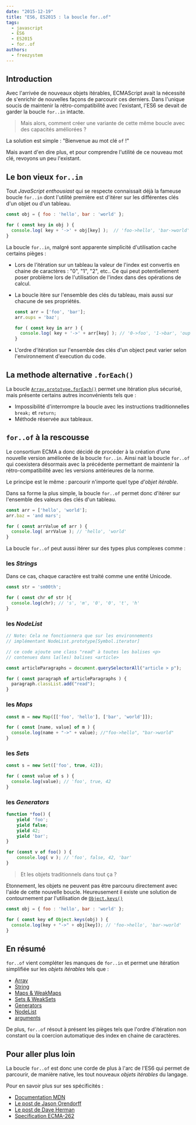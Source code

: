 ```yaml
---
date: "2015-12-19"
title: "ES6, ES2015 : la boucle for..of"
tags:
  - javascript
  - ES6
  - ES2015
  - for..of
authors:
  - freezystem
---
```


## Introduction

Avec l'arrivée de nouveaux objets itérables, ECMAScript avait la nécessité de s'enrichir de 
nouvelles façons de parcourir ces derniers. Dans l'unique soucis de maintenir la rétro-compatibilité
avec l'existant, l'ES6 se devait de garder la boucle `for..in` intacte. 

> Mais alors, comment créer une variante de cette même boucle avec des capacités améliorées ?  

La solution est simple : "Bienvenue au mot clé `of` !"

Mais avant d'en dire plus, et pour comprendre l'utilité de ce nouveau mot clé, revoyons un peu l'existant.

## Le bon vieux `for..in`

Tout _JavaScript enthousiast_ qui se respecte connaissait déjà la fameuse boucle `for..in` 
dont l'utilité première est d'itérer sur les différentes clés d'un objet ou d'un tableau.

```js
const obj = { foo : 'hello', bar : 'world' };

for ( const key in obj ) {
  console.log( key + '->' + obj[key] );  // 'foo->hello', 'bar->world'
}
```

La boucle `for..in`, malgré sont apparente simplicité d'utilisation cache certains pièges : 
 - Lors de l'itération sur un tableau la valeur de l'index est convertis en chaine 
 de caractères : "0", "1", "2", etc.. Ce qui peut potentiellement poser problème lors de 
 l'utilisation de l'index dans des opérations de calcul.
 - La boucle itère sur l'ensemble des clés du tableau, mais aussi sur chacune de ses propriétés.

    ```js
    const arr = ['foo', 'bar'];
    arr.oups = 'baz';
    
    for ( const key in arr ) {
      console.log( key + '->' + arr[key] ); // '0->foo', '1->bar', 'oups->baz'
    }
    ```
 - L'ordre d'itération sur l'ensemble des clés d'un object peut varier selon l'environnement d'execution du code.

## La methode alternative `.forEach()`

La boucle [`Array.prototype.forEach()`](https://developer.mozilla.org/fr/docs/Web/JavaScript/Reference/Objets_globaux/Array/forEach) 
permet une itération plus sécurisé, mais présente certains autres inconvénients tels que :

 - Impossibilité d'interrompre la boucle avec les instructions traditionnelles `break;` et `return;`
 - Méthode réservée aux tableaux.

## `for..of` à la rescousse

Le consortium ECMA a donc décidé de procéder à la création d'une nouvelle version améliorée 
de la boucle `for..in`. Ainsi nait la boucle `for..of` qui coexistera désormais avec la précédente 
permettant de maintenir la rétro-compatibilité avec les versions antérieures de la norme.

Le principe est le même : parcourir n'importe quel type _d'objet itérable_.

Dans sa forme la plus simple, la boucle `for..of` permet donc d'itérer sur l'ensemble des valeurs des clés d'un tableau.

```js
const arr = ['hello', 'world'];
arr.baz = 'and mars'; 

for ( const arrValue of arr ) {
  console.log( arrValue ); // 'hello', 'world'
}
```

La boucle `for..of` peut aussi itérer sur des types plus complexes comme :

### les _Strings_

Dans ce cas, chaque caractère est traité comme une entité Unicode.

```js
const str = 'sm00th';

for ( const chr of str ){
  console.log(chr); // 's', 'm', '0', '0', 't', 'h'
}
```

### les _NodeList_

```js
// Note: Cela ne fonctionnera que sur les environnements 
// implémentant NodeList.prototype[Symbol.iterator]

// ce code ajoute une class "read" à toutes les balises <p> 
// contenues dans la(les) balises <article>

const articleParagraphs = document.querySelectorAll("article > p");

for ( const paragraph of articleParagraphs ) {
  paragraph.classList.add("read");
}
```
 
### les _Maps_

```js
const m = new Map([['foo', 'hello'], ['bar', 'world']]);

for ( const [name, value] of m ) {
  console.log(name + "->" + value); //"foo->hello", "bar->world"
}
```

### les _Sets_
 
```js
const s = new Set(['foo', true, 42]);

for ( const value of s ) {
  console.log(value); // 'foo', true, 42
}
```
 
### les _Generators_

```js
function *foo() {
    yield 'foo';
    yield false;
    yield 42;
    yield 'bar';
}

for (const v of foo() ) {
    console.log( v ); // 'foo', false, 42, 'bar'
}
```

> Et les objets traditionnels dans tout ça ?
 
Etonnement, les objets ne peuvent pas être parcouru directement avec l'aide de
cette nouvelle boucle. Heureusement il existe une solution de contournement 
par l'utilisation de [`Object.keys()`](https://developer.mozilla.org/fr/docs/Web/JavaScript/Reference/Objets_globaux/Object/keys)

```js
const obj = { foo : 'hello', bar : 'world' };

for ( const key of Object.keys(obj) ) {
  console.log(key + "->" + obj[key]); // 'foo->hello', 'bar->world'
}
```

## En résumé

`for..of` vient compléter les manques de `for..in` et permet
une itération simplifiée sur les _objets itérables_ tels que :

* [Array](https://developer.mozilla.org/fr/docs/Web/JavaScript/Reference/Objets_globaux/Array)
* [String](https://developer.mozilla.org/fr/docs/Web/JavaScript/Reference/Objets_globaux/String)
* [Maps & WeakMaps](http://putaindecode.io/fr/articles/js/es2015/maps-weakmaps/)
* [Sets & WeakSets](http://putaindecode.io/fr/articles/js/es2015/sets-weaksets/)
* [Generators](https://developer.mozilla.org/fr/docs/Web/JavaScript/Reference/Instructions/function*)
* [NodeList](https://developer.mozilla.org/fr/docs/Web/API/NodeList)
* [arguments](https://developer.mozilla.org/fr/docs/Web/JavaScript/Reference/Fonctions/arguments)

De plus, `for..of` résout à présent les pièges tels que l'ordre d'itération non constant ou la coercion
automatique des index en chaine de caractères.

## Pour aller plus loin

La boucle `for..of` est donc une corde de plus à l'arc de l'ES6 qui 
permet de parcourir, de manière native, les tout nouveaux _objets itérables_ du langage.

Pour en savoir plus sur ses spécificités :

* [Documentation MDN](https://developer.mozilla.org/fr/docs/Web/JavaScript/Reference/Instructions/for...of)
* [Le post de Jason Orendorff](https://hacks.mozilla.org/2015/04/es6-in-depth-iterators-and-the-for-of-loop/)
* [Le post de Dave Herman](http://tc39wiki.calculist.org/es6/for-of/)
* [Specification ECMA-262](http://people.mozilla.org/~jorendorff/es6-draft.html#sec-for-in-and-for-of-statements)

